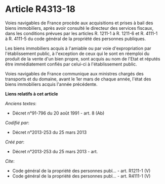 # Article R4313-18

Voies navigables de France procède aux acquisitions et prises à bail des biens immobiliers, après avoir consulté le directeur
des services fiscaux, dans les conditions prévues par les articles R. 1211-1 à R. 1211-6 et R. 4111-1 à R. 4111-5 du code
général de la propriété des personnes publiques. 

Les biens immobiliers acquis à l'amiable ou par voie d'expropriation par l'établissement public, à l'exception de ceux qui le
sont en réemploi du produit de la vente d'un bien propre, sont acquis au nom de l'Etat et réputés être immédiatement confiés
par celui-ci à l'établissement public. 

Voies navigables de France communique aux ministres chargés des transports et du domaine, avant le 1er mars de chaque année,
l'état des biens immobiliers acquis l'année précédente.

**Liens relatifs à cet article**

_Anciens textes_:

  - Décret n°91-796 du 20 août 1991 - art. 8 (Ab)

_Codifié par_:

  - Décret n°2013-253 du 25 mars 2013

_Créé par_:

  - Décret n°2013-253 du 25 mars 2013 - art.

_Cite_:

  - Code général de la propriété des personnes publ... - art. R1211-1 (V)
  - Code général de la propriété des personnes publ... - art. R4111-1 (V)
